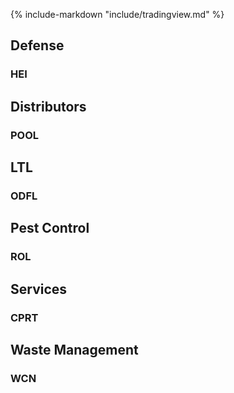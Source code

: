 {% include-markdown "include/tradingview.md" %}



## Defense

### HEI
  <div id="HEI"></div>

## Distributors

### POOL

  <div id="POOL"></div>

## LTL

### ODFL
  <div id="ODFL"></div>

## Pest Control

### ROL
  <div id="ROL"></div>


## Services
### CPRT
  <div id="CPRT"></div>


## Waste Management

### WCN
  <div id="WCN"></div>

<script type="text/javascript">
widget("CPRT")
widget("HEI")
widget("WCN")
widget("ODFL")
widget("POOL")
widget("ROL")
</script>
